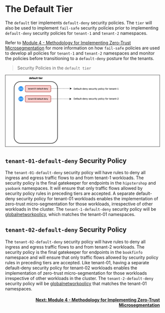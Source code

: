 # The Default Tier

The `default` tier implements `default-deny` security policies. The `tier` will also be used to implement `fail-safe` security policies prior to implementing `default-deny` security policies for `tenant-1` and `tenant-2` namespaces. 

Refer to [Module 4 - Methodology for Implementing Zero-Trust Microsegmentation](https://github.com/tigera-cs/quickstart-self-service/blob/main/modules/module-4-introduction.md) for more information on how `fail-safe` policies are used to develop all policies for `tenant-1` and `tenant-2` namespaces and monitor the policies before transitioning to a `default-deny` posture for the tenants.  

> Security Policies in the `default tier`

![default-tier](images/default-tier.png)

## `tenant-01-default-deny` Security Policy

The `tenant-01-default-deny` security policy will have rules to deny all ingress and egress traffic flows to and from tenant-1 workloads. The security policy is the final gatekeeper for endpoints in the `hipstershop` and `yaobank` namespaces. It will ensure that only traffic flows allowed by security policy rules in preceding tiers are accepted. A separate default-deny security policy for tenant-01 workloads enables the implementation of zero-trust micro-segmentation for those workloads, irrespective of other workloads in the cluster. The `tenant-1-default-deny` security policy will be [globalnetworkpolicy](https://docs.tigera.io/reference/resources/globalnetworkpolicy), which matches the tenant-01 namespaces.

## `tenant-02-default-deny` Security Policy


The `tenant-02-default-deny` security policy will have rules to deny all ingress and egress traffic flows to and from tenant-2 workloads. The security policy is the final gatekeeper for endpoints in the `bookfinfo` namespace and will ensure that only traffic flows allowed by security policy rules in preceding tiers are accepted. Like tenant-01, having a separate default-deny security policy for tenant-02 workloads enables the implementation of zero-trust micro-segmentation for those workloads irrespective of other workloads in the cluster. The `tenant-2-default-deny` security policy will be [globalnetworkpolicy](https://docs.tigera.io/reference/resources/globalnetworkpolicy) that matches the tenant-01 namespaces.

#### <div align="right">  [Next: Module 4 - Methodology for Implementing Zero-Trust Microsegmentation](https://github.com/tigera-cs/quickstart-self-service/blob/main/modules/module-4-introduction.md) </div>